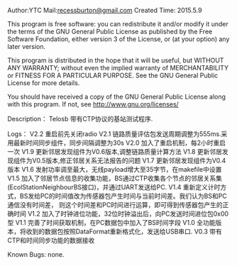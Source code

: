 Author:YTC 
Mail:recessburton@gmail.com
Created Time: 2015.5.9

This program is free software: you can redistribute it and/or modify
it under the terms of the GNU General Public License as published by
the Free Software Foundation, either version 3 of the License, or
(at your option) any later version.

This program is distributed in the hope that it will be useful,
but WITHOUT ANY WARRANTY; without even the implied warranty of
MERCHANTABILITY or FITNESS FOR A PARTICULAR PURPOSE.  See the
GNU General Public License for more details.

You should have received a copy of the GNU General Public License
along with this program.  If not, see <http://www.gnu.org/licenses/>

Description：
	Telosb 带有CTP协议的基站测试程序.
	
Logs：
	V2.2 重启前先关闭radio
	V2.1 链路质量评估包发送周期调整为555ms.采用最新时间同步组件，同步间隔调整为30s
	V2.0 加入了重启机制，每2小时重启一次
	V1.9 更新邻居发现组件为V0.6版本,调整链路质量计算方法
	V1.8 更新邻居发现组件为V0.5版本,修正邻居关系无法报告的问题
	V1.7 更新邻居发现组件为V0.4版本
	V1.6 发射功率调至最大，无线payload增大至35字节，在makefile中设置
	V1.5 加入了邻居节点信息的收集功能，BS通过CTP收集各个节点的邻居关系集(EcolStationNeighbourBS接口)，并通过UART发送给PC.
	V1.4 重新定义计时方式，BS发给PC的时间值改为传感器包产生时间与当前时间差。我们认为BS和PC通信没有时间差，
	     则这个时间差和PC时间进行运算，即可得到传感器包产生的正确时间
	V1.2 加入了时钟进位功能，32位时钟溢出后，向PC发送时间进位包0x00型
	V1.1 完善了时间获取机制，在PC数据包中加入了BS时间字段
	V1.0 全功能版本，将收到的数据包按照DataFormat重新格式化，发送给USB串口.
	V0.3 带有CTP和时间同步功能的数据接收
	
Known Bugs: 
		none.

